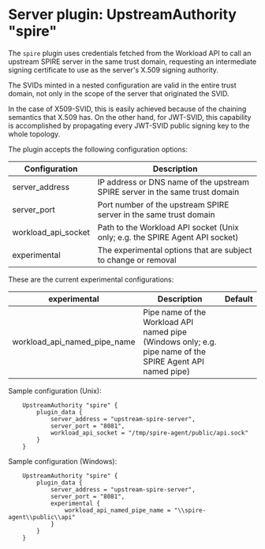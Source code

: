 # Server plugin: UpstreamAuthority "spire"

The `spire` plugin uses credentials fetched from the Workload API to call an
upstream SPIRE server in the same trust domain, requesting an intermediate
signing certificate to use as the server's X.509 signing authority.

The SVIDs minted in a nested configuration are valid in the entire trust domain,
not only in the scope of the server that originated the SVID.

In the case of X509-SVID, this is easily achieved because of the chaining
semantics that X.509 has. On the other hand, for JWT-SVID, this capability is
accomplished by propagating every JWT-SVID public signing key to the whole topology.

The plugin accepts the following configuration options:

| Configuration       | Description                                                                  |
|---------------------|------------------------------------------------------------------------------|
| server_address      | IP address or DNS name of the upstream SPIRE server in the same trust domain |
| server_port         | Port number of the upstream SPIRE server in the same trust domain            |
| workload_api_socket | Path to the Workload API socket (Unix only; e.g. the SPIRE Agent API socket) |
| experimental        | The experimental options that are subject to change or removal               |

These are the current experimental configurations:

| experimental                 | Description                                                                                               | Default |
|------------------------------|-----------------------------------------------------------------------------------------------------------|---------|
| workload_api_named_pipe_name | Pipe name of the Workload API named pipe (Windows only; e.g. pipe name of the SPIRE Agent API named pipe) |

Sample configuration (Unix):

```hcl
    UpstreamAuthority "spire" {
        plugin_data {
            server_address = "upstream-spire-server",
            server_port = "8081",
            workload_api_socket = "/tmp/spire-agent/public/api.sock"
        }
    }
```

Sample configuration (Windows):

```hcl
    UpstreamAuthority "spire" {
        plugin_data {
            server_address = "upstream-spire-server",
            server_port = "8081",
            experimental {
                workload_api_named_pipe_name = "\\spire-agent\\public\\api"
            }
        }
    }
```
